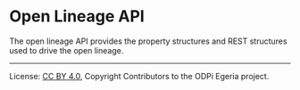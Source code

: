 <!-- SPDX-License-Identifier: CC-BY-4.0 -->
<!-- Copyright Contributors to the ODPi Egeria project. -->

# Open Lineage API

The open lineage API provides the property structures and
REST structures used to drive the open lineage.






----
License: [CC BY 4.0](https://creativecommons.org/licenses/by/4.0/),
Copyright Contributors to the ODPi Egeria project.